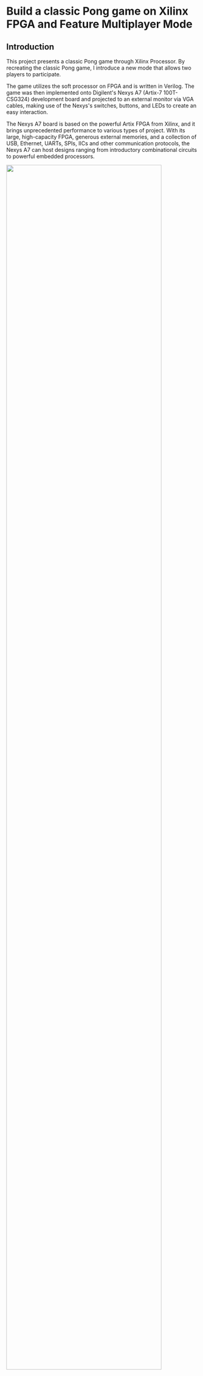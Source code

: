 # Build a classic Pong game on Xilinx FPGA and Feature Multiplayer Mode
## Introduction
This project presents a classic Pong game through Xilinx Processor. By recreating the classic Pong game, I introduce a new mode that allows two players to participate. 

The game utilizes the soft processor on FPGA and is written in Verilog. The game was then implemented onto Digilent's Nexys A7 (Artix-7 100T-CSG324) development board and projected to an external monitor via VGA cables, making use of the Nexys's switches, buttons, and LEDs to create an easy interaction.

The Nexys A7 board is based on the powerful Artix FPGA from Xilinx, and it brings unprecedented performance to various types of project. With its large, high-capacity FPGA, generous external memories, and a collection of USB, Ethernet, UARTs, SPIs, IICs and other communication protocols, the Nexys A7 can host designs ranging from introductory combinational circuits to powerful embedded processors.

<img src="https://user-images.githubusercontent.com/29515828/103426709-428eb080-4b70-11eb-8ca5-0dc5433e9d14.jpg" width="90%"></img> 

To play the game, the user must have a VGA cables and a monitor with VGA port built-in. The monitor will display the loading screen and the game interface. Players toggle the buttons to move the paddles up and down to hit the ball to the opponent side. As soon as the a player fail to hit the ball with the paddle, the game will reset to it initial state which the ball is set to be in the middle of the screen. If a player miss the ball 3 times, they lose the game. 

<img src="https://user-images.githubusercontent.com/29515828/103426997-81be0100-4b72-11eb-97fd-53319054f243.gif" width="90%"></img> 

Some of the animation of the ball and paddles and other features implemented in the software include user-input debouncing and edge detection, VGA controller, vertical and horizontal pixel scanning. A fixed pixel generator is implemented to create a ball, top and bottom border as well as two paddles so that two players can play the game at the same time.

## Design
The VGA synchronization block includes the vga_sync block and the pixel generation block, one Asynchronous In Synchronous Out module to produce one reset signal for all other modules. A clock divider was also created to act as an enable for the h_sync and v_sync block. 

The h_sync and v_sync blocks then function as two counters which scan through the entire screen and produce video signal which later be processed via a pixel generation module. 
The module then creates RGB colors and projects to the screen using input from switches. 
User can play with the switches to make a unique combination that creates a specific color of the wall borders, the paddles as well as the ball. 

To sum up, all the modules is connected to a top level module. The module instantiates lower module and outputs the signals: rgb, h_sync and v_sync. h_sync and v_sync told the board at what rate to refresh. RGB indicated when and where to grab color signals from. 
## Ball and paddles movement
The movement of the paddles is created by first debouncing the buttons that used to control the paddles. After that, while scanning the screen at the same refresh rate as the monitor, it updates the location of the paddles and projects it onto the screen. 

By using some predefined values such as the position of the edges of the ball, the borders, the paddles’ edges, the animation that when ever the ball hits the paddles and the borders, it bounces back to the opposite direction, was created. The ball’s speed and initial directions of movement can be adjusted to create all kinds of variation for the game. 

In addition, to finish the logic of the game, the ball is put in the middle of the screen as a player fails to hit the ball and let it touch the side walls. A signal defined as “rescan” keeps track of the debounce button signal and check if it’s active. If any buttons’ signal is active, it moves by 2 pixels/scan in the corresponding direction. 

## Click the image to see the demo video
<img src="https://user-images.githubusercontent.com/29515828/103427092-44a63e80-4b73-11eb-9f25-98cb039143fc.png" width="90%"></img> 
